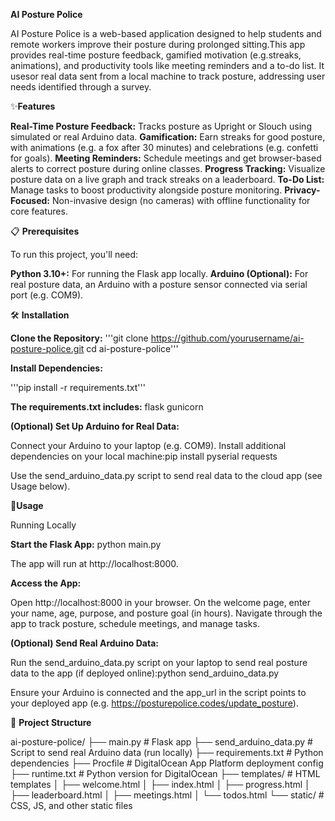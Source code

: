 **AI Posture Police**


AI Posture Police is a web-based application designed to help students and remote workers improve their posture during prolonged sitting.This app provides real-time posture feedback, gamified motivation (e.g.streaks, animations), and productivity tools like meeting reminders and a to-do list. It usesor real data sent from a local machine to track posture, addressing user needs identified through a survey.

✨**Features**


**Real-Time Posture Feedback:** Tracks posture as Upright or Slouch using simulated or real Arduino data.
**Gamification:** Earn streaks for good posture, with animations (e.g. a fox after 30 minutes) and celebrations (e.g. confetti for goals).
**Meeting Reminders:** Schedule meetings and get browser-based alerts to correct posture during online classes.
**Progress Tracking:** Visualize posture data on a live graph and track streaks on a leaderboard.
**To-Do List:** Manage tasks to boost productivity alongside posture monitoring.
**Privacy-Focused:** Non-invasive design (no cameras) with offline functionality for core features.

📋 **Prerequisites**


To run this project, you'll need:

**Python 3.10+:** For running the Flask app locally.
**Arduino (Optional):** For real posture data, an Arduino with a posture sensor connected via serial port (e.g. COM9).

🛠️ **Installation**


**Clone the Repository:**
'''git clone https://github.com/yourusername/ai-posture-police.git
cd ai-posture-police'''


**Install Dependencies:**


'''pip install -r requirements.txt'''

**The requirements.txt includes:**
flask
gunicorn


**(Optional) Set Up Arduino for Real Data:**

Connect your Arduino to your laptop (e.g. COM9).
Install additional dependencies on your local machine:pip install pyserial requests


Use the send_arduino_data.py script to send real data to the cloud app (see Usage below).



🚀**Usage**


Running Locally

**Start the Flask App:**
python main.py

The app will run at http://localhost:8000.

**Access the App:**

Open http://localhost:8000 in your browser.
On the welcome page, enter your name, age, purpose, and posture goal (in hours).
Navigate through the app to track posture, schedule meetings, and manage tasks.


**(Optional) Send Real Arduino Data:**

Run the send_arduino_data.py script on your laptop to send real posture data to the app (if deployed online):python send_arduino_data.py

Ensure your Arduino is connected and the app_url in the script points to your deployed app (e.g. https://posturepolice.codes/update_posture).


📂 **Project Structure**


ai-posture-police/
├── main.py              # Flask app
├── send_arduino_data.py # Script to send real Arduino data (run locally)
├── requirements.txt     # Python dependencies
├── Procfile             # DigitalOcean App Platform deployment config
├── runtime.txt          # Python version for DigitalOcean
├── templates/           # HTML templates
│   ├── welcome.html
│   ├── index.html
│   ├── progress.html
│   ├── leaderboard.html
│   ├── meetings.html
│   └── todos.html
└── static/              # CSS, JS, and other static files



